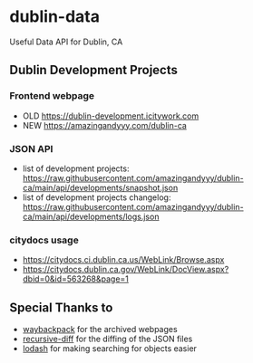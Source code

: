 # dublin-data

Useful Data API for Dublin, CA

## Dublin Development Projects

### Frontend webpage
- OLD https://dublin-development.icitywork.com
- NEW https://amazingandyyy.com/dublin-ca

### JSON API

- list of development projects: https://raw.githubusercontent.com/amazingandyyy/dublin-ca/main/api/developments/snapshot.json
- list of development projects changelog: https://raw.githubusercontent.com/amazingandyyy/dublin-ca/main/api/developments/logs.json

### citydocs usage

- https://citydocs.ci.dublin.ca.us/WebLink/Browse.aspx
- https://citydocs.dublin.ca.gov/WebLink/DocView.aspx?dbid=0&id=563268&page=1

## Special Thanks to

- [waybackpack](https://github.com/jsvine/waybackpack) for the archived webpages
- [recursive-diff](https://www.npmjs.com/package/recursive-diff) for the diffing of the JSON files
- [lodash](https://lodash.com/) for making searching for objects easier
